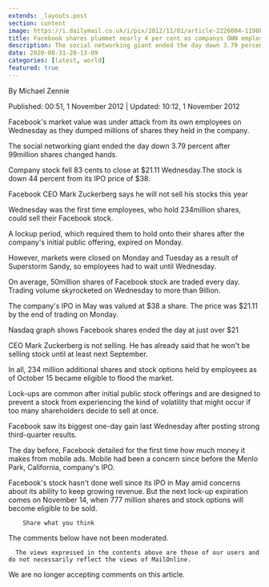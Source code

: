 ```yaml
---
extends: _layouts.post
section: content
image: https://i.dailymail.co.uk/i/pix/2012/11/01/article-2226004-1190F489000005DC-438_1024x615_large.jpg 
title: Facebook shares plummet nearly 4 per cent as companys OWN employees dump stock 
description: The social networking giant ended the day down 3.79 percent after 99million shares changed hands. Company stock fell 83 cents to close at $21.11 Wednesday. The stock is down 44 percent from its IPO price of $38. 
date: 2020-08-31-20-13-09 
categories: [latest, world] 
featured: true 
--- 
```

By Michael Zennie 

 Published:  00:51, 1 November 2012   |  Updated:  10:12, 1 November 2012   

Facebook's market value was under attack from its own employees on Wednesday as they dumped millions of shares they held in the company.

The social networking giant ended the day down 3.79 percent after 99million shares changed hands.

Company stock fell 83 cents to close at $21.11 Wednesday.The stock is down 44 percent from its IPO price of $38. 

Facebook CEO Mark Zuckerberg says he will not sell his stocks this year

Wednesday was the first time employees, who hold 234million shares, could sell their Facebook stock. 

A lockup period, which required them to hold onto their shares after the company's initial public offering, expired on Monday. 

However, markets were closed on Monday and Tuesday as a result of Superstorm Sandy, so employees had to wait until Wednesday. 

On average, 50million shares of Facebook stock are traded every day. Trading volume skyrocketed on Wednesday to more than 9illion. 

The company's IPO in May was valued at $38 a share. The price was $21.11 by the end of trading on Monday. 

 

Nasdaq graph shows Facebook shares ended the day at just over $21

 

CEO Mark Zuckerberg is not selling. He has already said that he won't be selling stock until at least next September.

In all, 234 million additional shares and stock options held by employees as of October 15 became eligible to flood the market.

Lock-ups are common after initial public stock offerings and are designed to prevent a stock from experiencing the kind of volatility that might occur if too many shareholders decide to sell at once. 

Facebook saw its biggest one-day gain last Wednesday after posting strong third-quarter results.

 The day before, Facebook detailed for the first time how much money it makes from mobile ads. Mobile had been a concern since before the Menlo Park, California, company's IPO. 

Facebook's stock hasn't done well since its IPO in May amid concerns about its ability to keep growing revenue. But the next lock-up expiration comes on November 14, when 777 million shares and stock options will become eligible to be sold.   


	    Share what you think
          

The comments below have not been moderated.


      The views expressed in the contents above are those of our users and do not necessarily reflect the views of MailOnline.
    

We are no longer accepting comments on this article.

